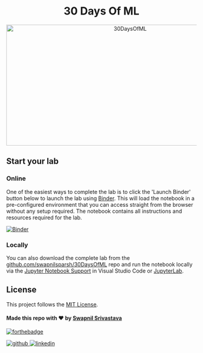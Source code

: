 <div align = "center">

# 30 Days Of ML
<img src="https://socialify.git.ci/swapnilsparsh/30DaysOfML/image?description=1&descriptionEditable=Collection%20of%20Notebooks%20from%2030%20Days%20of%20ML%20Challenge&font=Inter&language=1&logo=https%3A%2F%2Fwww.kaggle.com%2Fstatic%2Fimages%2Flogos%2Fkaggle-logo-transparent-300.png&owner=1&pattern=Plus&theme=Dark" alt="30DaysOfML" width="640" height="320" />
  
</div>

## Start your lab

### Online

One of the easiest ways to complete the lab is to click the 'Launch Binder' button below to launch the lab using [Binder](https://mybinder.org/). This will load the notebook in a pre-configured environment that you can access straight from the browser without any setup required. The notebook contains all instructions and resources required for the lab.

[![Binder](https://mybinder.org/badge_logo.svg)](https://mybinder.org/v2/gh/swapnilsparsh/30DaysOfML/HEAD)

### Locally

You can also download the complete lab from the [github.com/swapnilsparsh/30DaysOfML](https://github.com/swapnilsparsh/30DaysOfML) repo and run the notebook locally via the [Jupyter Notebook Support](https://code.visualstudio.com/docs/python/jupyter-support) in Visual Studio Code or [JupyterLab](https://jupyter.org/install).

## License

This project follows the [MIT License](/LICENSE).

#### Made this repo with ♥ by <a href="https://swapnilsparsh.github.io/">Swapnil Srivastava</a>

[![forthebadge](https://forthebadge.com/images/badges/built-with-love.svg)](https://swapnilsparsh.github.io/)

<a href="https://github.com/swapnilsparsh" target="_blank">
<img src=https://img.shields.io/badge/github-%2324292e.svg?&style=for-the-badge&logo=github&logoColor=white alt=github style="margin-bottom: 5px;" />
</a>
<a href="https://www.linkedin.com/in/swapnilsparsh" target="_blank">
<img src=https://img.shields.io/badge/linkedin-%231E77B5.svg?&style=for-the-badge&logo=linkedin&logoColor=white alt=linkedin style="margin-bottom: 5px;" />
</a>
